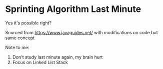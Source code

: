 # Sprinting Algorithm Last Minute

Yes it's possible right? 

Sourced from https://www.javaguides.net/ with modifications on code but same concept

Note to me:
1. Don't study last minute again, my brain hurt
2. Focus on Linked List Stack